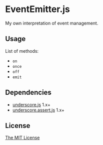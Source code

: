 # EventEmitter.js

My own interpretation of event management.

## Usage

List of methods:

 - `on`
 - `once`
 - `off`
 - `emit`

## Dependencies

- [underscore.js](http://underscorejs.org) 1.x+
- [underscore.assert.js](https://github.com/piecioshka/underscore.assert.js) 1.x+

## License

[The MIT License](http://piecioshka.mit-license.org)
